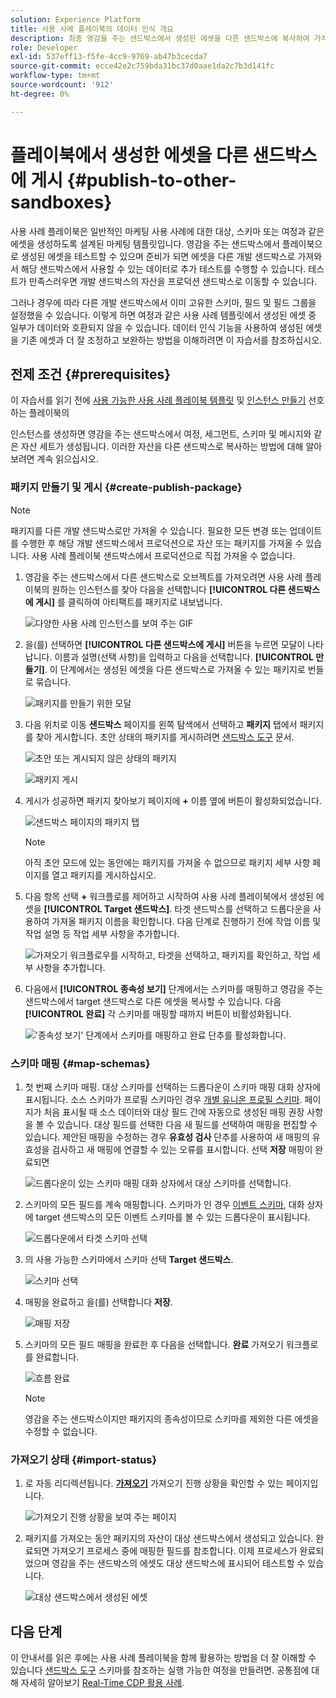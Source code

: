 ```yaml
---
solution: Experience Platform
title: 사용 사례 플레이북의 데이터 인식 개요
description: 최종 영감을 주는 샌드박스에서 생성된 에셋을 다른 샌드박스에 복사하여 가치 실현 시간을 단축하는 방법에 대해 알아봅니다.
role: Developer
exl-id: 537eff13-f5fe-4cc9-9769-ab47b3cecda7
source-git-commit: ecce42e2c759bda31bc37d0aae1da2c7b3d141fc
workflow-type: tm+mt
source-wordcount: '912'
ht-degree: 0%

---
```


# 플레이북에서 생성한 에셋을 다른 샌드박스에 게시 {#publish-to-other-sandboxes}

사용 사례 플레이북은 일반적인 마케팅 사용 사례에 대한 대상, 스키마 또는 여정과 같은 에셋을 생성하도록 설계된 마케팅 템플릿입니다. 영감을 주는 샌드박스에서 플레이북으로 생성된 에셋을 테스트할 수 있으며 준비가 되면 에셋을 다른 개발 샌드박스로 가져와서 해당 샌드박스에서 사용할 수 있는 데이터로 추가 테스트를 수행할 수 있습니다. 테스트가 만족스러우면 개발 샌드박스의 자산을 프로덕션 샌드박스로 이동할 수 있습니다.

그러나 경우에 따라 다른 개발 샌드박스에서 이미 고유한 스키마, 필드 및 필드 그룹을 설정했을 수 있습니다. 이렇게 하면 여정과 같은 사용 사례 템플릿에서 생성된 에셋 중 일부가 데이터와 호환되지 않을 수 있습니다. 데이터 인식 기능을 사용하여 생성된 에셋을 기존 에셋과 더 잘 조정하고 보완하는 방법을 이해하려면 이 자습서를 참조하십시오.

## 전제 조건 {#prerequisites}

이 자습서를 읽기 전에 [사용 가능한 사용 사례 플레이북 템플릿](/help/use-case-playbooks/playbooks/discover.md#search-and-filter) 및 [인스턴스 만들기](/help/use-case-playbooks/playbooks/create-share-reuse.md) 선호하는 플레이북의

인스턴스를 생성하면 영감을 주는 샌드박스에서 여정, 세그먼트, 스키마 및 메시지와 같은 자산 세트가 생성됩니다. 이러한 자산을 다른 샌드박스로 복사하는 방법에 대해 알아보려면 계속 읽으십시오.

### 패키지 만들기 및 게시 {#create-publish-package}

>[!NOTE]
>
> 패키지를 다른 개발 샌드박스로만 가져올 수 있습니다. 필요한 모든 변경 또는 업데이트를 수행한 후 해당 개발 샌드박스에서 프로덕션으로 자산 또는 패키지를 가져올 수 있습니다. 사용 사례 플레이북 샌드박스에서 프로덕션으로 직접 가져올 수 없습니다.

1. 영감을 주는 샌드박스에서 다른 샌드박스로 오브젝트를 가져오려면 사용 사례 플레이북의 원하는 인스턴스를 찾아 다음을 선택합니다 **[!UICONTROL 다른 샌드박스에 게시]** 를 클릭하여 아티팩트를 패키지로 내보냅니다.

   ![다양한 사용 사례 인스턴스를 보여 주는 GIF](/help/use-case-playbooks/assets/playbooks/data-awareness/browse-to-existing-instances-of-playbook.gif)

2. 을(를) 선택하면 **[!UICONTROL 다른 샌드박스에 게시]** 버튼을 누르면 모달이 나타납니다. 이름과 설명(선택 사항)을 입력하고 다음을 선택합니다. **[!UICONTROL 만들기]**. 이 단계에서는 생성된 에셋을 다른 샌드박스로 가져올 수 있는 패키지로 번들로 묶습니다.

   ![패키지를 만들기 위한 모달](/help/use-case-playbooks/assets/playbooks/data-awareness/create-package-modal.png)

3. 다음 위치로 이동 **샌드박스** 페이지를 왼쪽 탐색에서 선택하고 **패키지** 탭에서 패키지를 찾아 게시합니다. 초안 상태의 패키지를 게시하려면 [샌드박스 도구](/help/sandboxes/ui/sandbox-tooling.md#add-an-object-to-an-existing-package-and-publish) 문서.

   ![초안 또는 게시되지 않은 상태의 패키지](/help/use-case-playbooks/assets/playbooks/data-awareness/draft-mode.png)

   ![패키지 게시](/help/use-case-playbooks/assets/playbooks/data-awareness/publish-draft.png)

4. 게시가 성공하면 패키지 찾아보기 페이지에 **+** 이름 옆에 버튼이 활성화되었습니다.

   ![샌드박스 페이지의 패키지 탭](/help/use-case-playbooks/assets/playbooks/data-awareness/packages.png)

   >[!NOTE]
   >
   > 아직 초안 모드에 있는 동안에는 패키지를 가져올 수 없으므로 패키지 세부 사항 페이지를 열고 패키지를 게시하십시오.

5. 다음 항목 선택 **+** 워크플로를 제어하고 시작하여 사용 사례 플레이북에서 생성된 에셋을 **[!UICONTROL Target 샌드박스]**. 타겟 샌드박스를 선택하고 드롭다운을 사용하여 가져올 패키지 이름을 확인합니다. 다음 단계로 진행하기 전에 작업 이름 및 작업 설명 등 작업 세부 사항을 추가합니다.

   ![가져오기 워크플로우를 시작하고, 타겟을 선택하고, 패키지를 확인하고, 작업 세부 사항을 추가합니다.](/help/use-case-playbooks/assets/playbooks/data-awareness/import-package-import-settings.png)

6. 다음에서 **[!UICONTROL 종속성 보기]** 단계에서는 스키마를 매핑하고 영감을 주는 샌드박스에서 target 샌드박스로 다른 에셋을 복사할 수 있습니다. 다음 **[!UICONTROL 완료]** 각 스키마를 매핑할 때까지 버튼이 비활성화됩니다.

   ![&#39;종속성 보기&#39; 단계에서 스키마를 매핑하고 완료 단추를 활성화합니다.](/help/use-case-playbooks/assets/playbooks/data-awareness/import-package-view-dependencies.png)

### 스키마 매핑 {#map-schemas}

1. 첫 번째 스키마 매핑. 대상 스키마를 선택하는 드롭다운이 스키마 매핑 대화 상자에 표시됩니다. 소스 스키마가 프로필 스키마인 경우 [개별 유니온 프로필 스키마](/help/xdm/classes/individual-profile.md). 페이지가 처음 표시될 때 소스 데이터와 대상 필드 간에 자동으로 생성된 매핑 권장 사항을 볼 수 있습니다. 대상 필드를 선택한 다음 새 필드를 선택하여 매핑을 편집할 수 있습니다. 제안된 매핑을 수정하는 경우 **유효성 검사** 단추를 사용하여 새 매핑의 유효성을 검사하고 새 매핑에 연결할 수 있는 오류를 표시합니다. 선택 **저장** 매핑이 완료되면

   ![드롭다운이 있는 스키마 매핑 대화 상자에서 대상 스키마를 선택합니다.](/help/use-case-playbooks/assets/playbooks/data-awareness/map-to-existing-fields.png)

2. 스키마의 모든 필드를 계속 매핑합니다. 스키마가 인 경우 [이벤트 스키마](/help/xdm/classes/experienceevent.md), 대화 상자에 target 샌드박스의 모든 이벤트 스키마를 볼 수 있는 드롭다운이 표시됩니다.

   ![드롭다운에서 타겟 스키마 선택](/help/use-case-playbooks/assets/playbooks/data-awareness/map-to-event-schema.png)

3. 의 사용 가능한 스키마에서 스키마 선택 **Target 샌드박스**.

   ![스키마 선택](/help/use-case-playbooks/assets/playbooks/data-awareness/map-to-available-schemas.png)

4. 매핑을 완료하고 을(를) 선택합니다 **저장**.

   ![매핑 저장](/help/use-case-playbooks/assets/playbooks/data-awareness/map-to-existing-modal.png)

5. 스키마의 모든 필드 매핑을 완료한 후 다음을 선택합니다. **완료** 가져오기 워크플로를 완료합니다.

   ![흐름 완료](/help/use-case-playbooks/assets/playbooks/data-awareness/complete-flow.png)

   >[!NOTE]
   >
   > 영감을 주는 샌드박스이지만 패키지의 종속성이므로 스키마를 제외한 다른 에셋을 수정할 수 없습니다.

### 가져오기 상태 {#import-status}

1. 로 자동 리디렉션됩니다. [**가져오기**](/help/sandboxes/ui/sandbox-tooling.md#view-import-details) 가져오기 진행 상황을 확인할 수 있는 페이지입니다.

   ![가져오기 진행 상황을 보여 주는 페이지](/help/use-case-playbooks/assets/playbooks/data-awareness/import-progress.png)

2. 패키지를 가져오는 동안 패키지의 자산이 대상 샌드박스에서 생성되고 있습니다. 완료되면 가져오기 프로세스 중에 매핑한 필드를 참조합니다. 이제 프로세스가 완료되었으며 영감을 주는 샌드박스의 에셋도 대상 샌드박스에 표시되어 테스트할 수 있습니다.

   ![대상 샌드박스에서 생성된 에셋](/help/use-case-playbooks/assets/playbooks/data-awareness/packages.png)

## 다음 단계

이 안내서를 읽은 후에는 사용 사례 플레이북을 함께 활용하는 방법을 더 잘 이해할 수 있습니다 [샌드박스 도구](/help/sandboxes/ui/sandbox-tooling.md#monitor-import-jobs-and-view-import-objects-details) 스키마를 참조하는 실행 가능한 여정을 만들려면. 공통점에 대해 자세히 알아보기 [Real-Time CDP 활용 사례](/help/rtcdp/use-case-guides/intelligent-re-engagement/intelligent-re-engagement.md).
